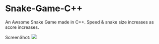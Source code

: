 # Snake-Game-C++
An Awsome Snake Game made in C++. Speed &amp; snake size increases as score increases.

ScreenShot:
![](https://i.ibb.co/x21WwCK/snip.png)
